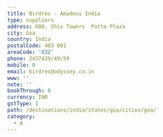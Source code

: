 ```yaml
---
title: Birdres - Amadeus India
type: suppliers
address: 608, Shiv Towers  Patto Plaza
city: Goa
country: India
postalCode: 403 001
areaCode: '832'
phone: 2437439/49/59
mobile: 0
email: birdres@odyssey.co.in
www: ''
note: ''
bookThrough: 0
currency: INR
gstType: 1
path: /destinations/india/states/goa/cities/goa/
category:
  - A
---
```


